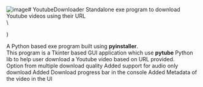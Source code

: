 ![image](https://github.com/mohitkumar36/YoutubeDownloader/assets/57846872/bc469b3b-2edf-40fd-b597-0032ba2b1249)# YoutubeDownloader
Standalone exe program to download Youtube videos using their URL\
\

)

A Python based exe program built using **pyinstaller**. \
This program is a Tkinter based GUI application which use **pytube** Python lib to help user download a Youtube video based on URL provided. \
Option from multiple download quality
Added support for audio only download
Added Download progress bar in the console
Added Metadata of the video in the UI
